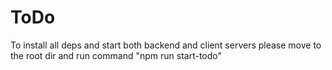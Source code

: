 # ToDo

To install all deps and start both backend and client servers please move to the root dir and run command "npm run start-todo"